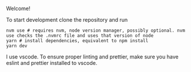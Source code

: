 Welcome!

To start development clone the repository and run

```
nvm use # requires nvm, node version manager, possibly optional. nvm use checks the .nvmrc file and uses that version of node
yarn # install dependencies, equivalent to npm install
yarn dev
```

I use vscode. To ensure proper linting and prettier, make sure you have eslint and prettier installed to vscode.
